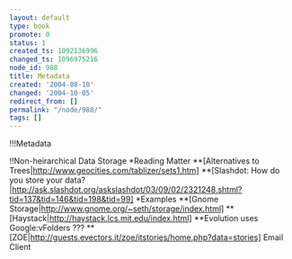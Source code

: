 ```yaml
---
layout: default
type: book
promote: 0
status: 1
created_ts: 1092136996
changed_ts: 1096975216
node_id: 988
title: Metadata
created: '2004-08-10'
changed: '2004-10-05'
redirect_from: []
permalink: "/node/988/"
tags: []
---
```

!!!Metadata

!!Non-heirarchical Data Storage
*Reading Matter
**[Alternatives to Trees|http://www.geocities.com/tablizer/sets1.htm]
**[Slashdot: How do you store your data?|http://ask.slashdot.org/askslashdot/03/09/02/2321248.shtml?tid=137&tid=146&tid=198&tid=99]
*Examples
**[Gnome Storage|http://www.gnome.org/~seth/storage/index.html]
**[Haystack|http://haystack.lcs.mit.edu/index.html]
**Evolution uses Google:vFolders ???
**[ZOE|http://guests.evectors.it/zoe/itstories/home.php?data=stories] Email Client



